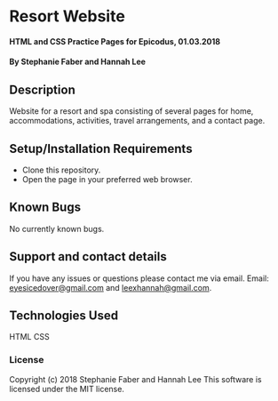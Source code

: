 # Resort Website

#### HTML and CSS Practice Pages for Epicodus, 01.03.2018

#### By Stephanie Faber and Hannah Lee

## Description

Website for a resort and spa consisting of several pages for home, accommodations, activities, travel arrangements, and a contact page.

## Setup/Installation Requirements

* Clone this repository.
* Open the page in your preferred web browser.


## Known Bugs

No currently known bugs.

## Support and contact details

If you have any issues or questions please contact me via email. Email: eyesicedover@gmail.com and leexhannah@gmail.com.

## Technologies Used

HTML
CSS

### License

Copyright (c) 2018 Stephanie Faber and Hannah Lee
This software is licensed under the MIT license.
